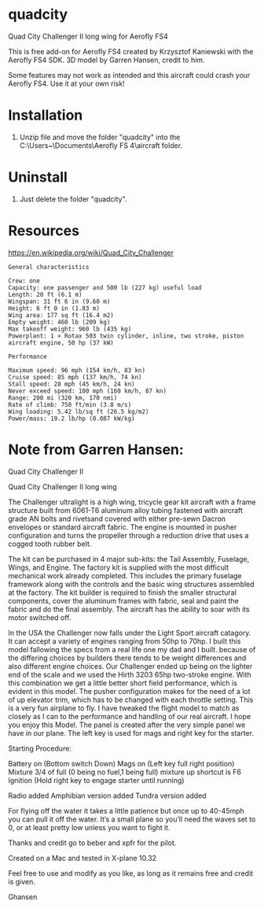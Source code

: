 # quadcity
Quad City Challenger II long wing for Aerofly FS4


This is free add-on for Aerofly FS4 created by Krzysztof Kaniewski with the Aerofly FS4 SDK. 3D model by Garren Hansen, credit to him.

Some features may not work as intended and this aircraft could crash your Aerofly FS4. 
Use it at your own risk!

# Installation

1. Unzip file and move the folder "quadcity" into the C:\Users\~\Documents\Aerofly FS 4\aircraft folder.

# Uninstall

1. Just delete the folder "quadcity".

# Resources

https://en.wikipedia.org/wiki/Quad_City_Challenger

	General characteristics

	Crew: one
	Capacity: one passenger and 500 lb (227 kg) useful load
	Length: 20 ft (6.1 m)
	Wingspan: 31 ft 6 in (9.60 m)
	Height: 6 ft 0 in (1.83 m)
	Wing area: 177 sq ft (16.4 m2)
	Empty weight: 460 lb (209 kg)
	Max takeoff weight: 960 lb (435 kg)
	Powerplant: 1 × Rotax 503 twin cylinder, inline, two stroke, piston aircraft engine, 50 hp (37 kW)

	Performance

	Maximum speed: 96 mph (154 km/h, 83 kn)
	Cruise speed: 85 mph (137 km/h, 74 kn)
	Stall speed: 28 mph (45 km/h, 24 kn)
	Never exceed speed: 100 mph (160 km/h, 87 kn)
	Range: 200 mi (320 km, 170 nmi)
	Rate of climb: 750 ft/min (3.8 m/s)
	Wing loading: 5.42 lb/sq ft (26.5 kg/m2)
	Power/mass: 19.2 lb/hp (0.087 kW/kg)

# Note from Garren Hansen:

Quad City Challenger II

Quad City Challenger II long wing
 
The Challenger ultralight is a high wing, tricycle gear kit aircraft with a frame structure built from 6061-T6 aluminum alloy tubing fastened with aircraft grade AN bolts and rivetsand covered with either pre-sewn Dacron envelopes or standard aircraft fabric. The engine is mounted in pusher configuration and turns the propeller through a reduction drive that uses a cogged tooth rubber belt.
 
The kit can be purchased in 4 major sub-kits: the Tail Assembly, Fuselage, Wings, and Engine. The factory kit is supplied with the most difficult mechanical work already completed. This includes the primary fuselage framework along with the controls and the basic wing structures assembled at the factory. The kit builder is required to finish the smaller structural components, cover the aluminum frames with fabric, seal and paint the fabric and do the final assembly.
The aircraft has the ability to soar with its motor switched off.
 
In the USA the Challenger now falls under the Light Sport aircraft catagory. It can accept a variety of engines ranging from 50hp to 70hp.
I built this model fallowing the specs from a real life one my dad and I built. because of the differing choices by builders there tends to be weight differences and also different engine choices. Our Challenger ended up being on the lighter end of the scale and we used the Hirth 3203 65hp two-stroke engine. With this combination we get a little better short field performance, which is evident in this model. The pusher configuration makes for the need of a lot of up elevator trim, which has to be changed with each throttle setting. This is a very fun airplane to fly. I have tweaked the flight model to match as closely as I can to the performance and handling of our real aircraft. I hope you enjoy this Model. 
The panel is created after the very simple panel we have in our plane. The left key is used for mags and right key for the starter.

Starting Procedure:

Battery on (Bottom switch Down)
Mags on (Left key full right position)
Mixture 3/4 of full (0 being no fuel,1 being full) mixture up shortcut is F6
Ignition (Hold right key to engage starter until running)

Radio added
Amphibian version added
Tundra version added

For flying off the water it takes a little patience but once up to 40-45mph you can pull it off the water. It’s a small plane so you’ll need the waves set to 0, or at least pretty low unless you want to fight it.
 
Thanks and credit go to beber and xpfr for the pilot.
 
Created on a Mac and tested in X-plane 10.32
 
Feel free to use and modify as you like, as long as it remains free and credit is given.
 
Ghansen

